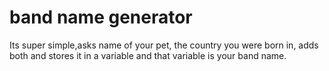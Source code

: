 # band name generator
 
Its super simple,asks name of your pet, the country you were born in, adds both and stores it in a variable and that variable is your band name.
